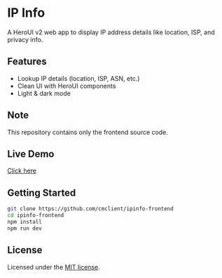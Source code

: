 # IP Info

A HeroUI v2 web app to display IP address details like location, ISP, and privacy info.

## Features

- Lookup IP details (location, ISP, ASN, etc.)
- Clean UI with HeroUI components
- Light & dark mode

## Note
This repository contains only the frontend source code.

## Live Demo
[Click here](https://ipinfo.spacehost.me)

## Getting Started

```bash
git clone https://github.com/cmclient/ipinfo-frontend
cd ipinfo-frontend
npm install
npm run dev
```

## License
Licensed under the [MIT license](LICENSE).

